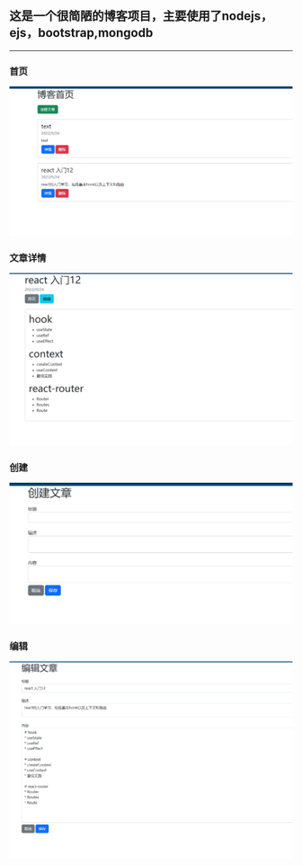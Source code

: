 ## 这是一个很简陋的博客项目，主要使用了nodejs，ejs，bootstrap,mongodb
---

### 首页

![首页](images/shouye.png)

### 文章详情

![文章详情](images/article.png)

### 创建

![创建](images/create.png)

### 编辑

![编辑](images/edit.png)


